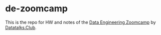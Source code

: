 # de-zoomcamp
This is the repo for HW and notes  of the [Data Engineering Zoomcamp](https://github.com/DataTalksClub/data-engineering-zoomcamp) by [Datatalks.Club](https://datatalks.club/).
